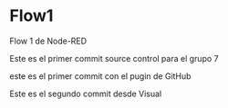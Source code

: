 # Flow1
Flow 1 de Node-RED

Este es el primer commit source control para el grupo 7

este es el primer commit con el pugin de GitHub

Este es el segundo commit desde Visual 